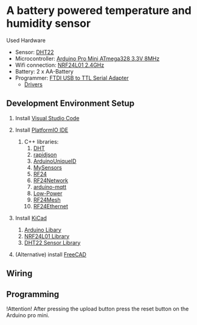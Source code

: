 # A battery powered temperature and humidity sensor
Used Hardware
- Sensor: [DHT22]()
- Microcontroller: [Arduino Pro Mini ATmega328 3.3V 8MHz ]()
- Wifi connection: [NRF24L01 2.4GHz]()
- Battery: 2 x AA-Battery
- Programmer: [FTDI USB to TTL Serial Adapter](https://www.mikrocontroller.net/topic/435491)
    - [Drivers](https://ftdichip.com/drivers/)

## Development Environment Setup
1. Install [Visual Studio Code](https://code.visualstudio.com/download)
2. Install [PlatformIO IDE](https://marketplace.visualstudio.com/items?itemName=platformio.platformio-ide)
    1. C++ libraries:
        1. [DHT](https://github.com/markruys/arduino-DHT)
        2. [rapidjson](https://github.com/Tencent/rapidjson)
        3. [ArduinoUniqueID](https://github.com/ricaun/ArduinoUniqueID)
        4. [MySensors](https://github.com/mysensors/MySensors/tree/master)
        5. [RF24](https://github.com/nRF24/RF24)
        6. [RF24Network](https://github.com/nRF24/RF24Network)
        7. [arduino-mqtt](https://github.com/256dpi/arduino-mqtt/)
        8. [Low-Power](https://github.com/rocketscream/Low-Power)
        9. [RF24Mesh](https://github.com/nRF24/RF24Mesh)
        10. [RF24Ethernet](https://github.com/nRF24/RF24Ethernet)
4. Install [KiCad]()
    1. [Arduino Libary](https://github.com/Duckle29/kicad-libraries)
    2. [NRF24L01 Library](https://github.com/myelin/myelin-kicad-libraries)
    3. [DHT22 Sensor Library](https://github.com/skorokithakis/kicad-lib.git)
    
    [//]: # (TODO: Move libs into repository)
    
5. (Alternative) install [FreeCAD]()

## Wiring

## Programming
!Attention! After pressing the upload button press the reset button on the Arduino pro mini.
